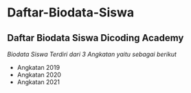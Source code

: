 Daftar-Biodata-Siswa
==
Daftar Biodata Siswa Dicoding Academy
--
*Biodata Siswa Terdiri dari 3 Angkatan yaitu sebagai berikut*
- Angkatan 2019
- Angkatan 2020
- Angkatan 2021

